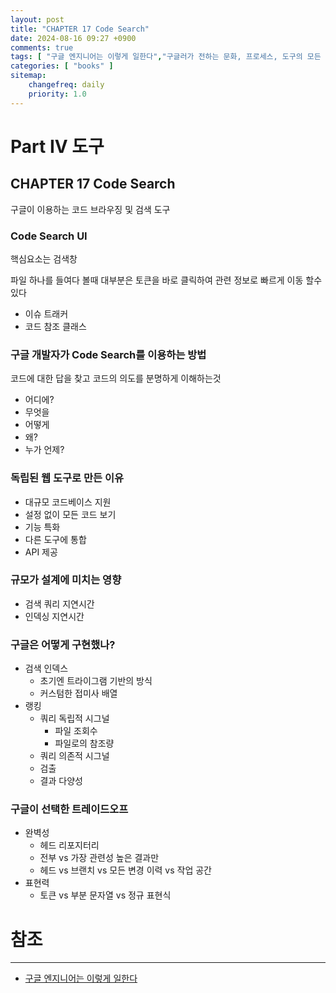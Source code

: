 ```yaml
---
layout: post
title: "CHAPTER 17 Code Search"
date: 2024-08-16 09:27 +0900
comments: true
tags: [ "구글 엔지니어는 이렇게 일한다","구글러가 전하는 문화, 프로세스, 도구의 모든 것" ]
categories: [ "books" ]
sitemap:
    changefreq: daily
    priority: 1.0
---
```


# Part IV 도구
## CHAPTER 17 Code Search
구글이 이용하는 코드 브라우징 및 검색 도구

### Code Search UI
핵심요소는 검색창

파일 하나를 들여다 볼때 대부분은 토큰을 바로 클릭하여 관련 정보로 빠르게 이동 할수 있다
* 이슈 트래커
* 코드 참조 클래스

### 구글 개발자가 Code Search를 이용하는 방법
코드에 대한 답을 찾고 코드의 의도를 분명하게 이해하는것

* 어디에?
* 무엇을
* 어떻게
* 왜?
* 누가 언제?

### 독립된 웹 도구로 만든 이유
* 대규모 코드베이스 지원
* 설정 없이 모든 코드 보기
* 기능 특화
* 다른 도구에 통합
* API 제공

### 규모가 설계에 미치는 영향

* 검색 쿼리 지연시간
* 인덱싱 지연시간

### 구글은 어떻게 구현했나?
* 검색 인덱스
  * 초기엔 트라이그램 기반의 방식
  * 커스텀한 접미사 배열
* 랭킹
  * 쿼리 독립적 시그널
    * 파일 조회수
    * 파일로의 참조량
  * 쿼리 의존적 시그널
  * 검출
  * 결과 다양성
### 구글이 선택한 트레이드오프
* 완벽성
  * 헤드 리포지터리
  * 전부 vs 가장 관련성 높은 결과만
  * 헤드 vs 브랜치 vs 모든 변경 이력 vs 작업 공간
* 표현력
  * 토큰 vs 부분 문자열 vs 정규 표현식

# 참조
-----

* [구글 엔지니어는 이렇게 일한다](https://www.yes24.com/Product/Goods/109182479)
